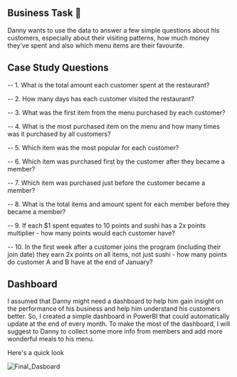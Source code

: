 ## Business Task :ramen:

Danny wants to use the data to answer a few simple questions about his customers, especially about their visiting patterns, how much money they’ve spent and also which menu items are their favourite.

## Case Study Questions 
-- 1. What is the total amount each customer spent at the restaurant?

-- 2. How many days has each customer visited the restaurant?

-- 3. What was the first item from the menu purchased by each customer?

-- 4. What is the most purchased item on the menu and how many times was it purchased by all customers?

-- 5. Which item was the most popular for each customer?

-- 6. Which item was purchased first by the customer after they became a member?

-- 7. Which item was purchased just before the customer became a member?

-- 8. What is the total items and amount spent for each member before they became a member?

-- 9.  If each $1 spent equates to 10 points and sushi has a 2x points multiplier - how many points would each customer have?

-- 10. In the first week after a customer joins the program (including their join date) they earn 2x points on all items, not just sushi - how many points do customer A and B have at the end of January?


## Dashboard
I assumed that Danny might need a dashboard to help him gain insight on the performance of his business and help him understand his customers better. 
So, I created a simple dashboard in PowerBI that could automatically update at the end of every month. 
To make the most of the dashboard, I will suggest to Danny to collect some more info from members and add more wonderful meals to his menu. 

Here's a quick look 

![Final_Dasboard](https://user-images.githubusercontent.com/74779020/198734809-c40b827b-5563-43c1-bba6-68b10d1da70c.png)

